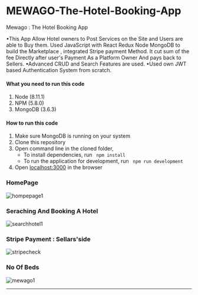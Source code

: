 

# MEWAGO-The-Hotel-Booking-App
Mewago : The Hotel Booking App

•This App Allow Hotel owners to Post Services on the Site and Users are able to Buy them. Used JavaScript with React Redux Node MongoDB to
build the Marketplace , integrated Stripe payment Method.
It cut sum of the fee Directly after user's Payment As a Platform Owner And pays back to Sellers.
•Advanced CRUD and Search Features are used.
•Used own JWT based Authentication System from scratch.


#### What you need to run this code
1. Node (8.11.1)
2. NPM (5.8.0)
3. MongoDB (3.6.3)

####  How to run this code
1. Make sure MongoDB is running on your system 
2. Clone this repository
3. Open command line in the cloned folder,
   - To install dependencies, run ```  npm install  ```
   - To run the application for development, run ```  npm run development  ```
4. Open [localhost:3000](http://localhost:3000/) in the browser

### HomePage
![hompepage1](https://user-images.githubusercontent.com/62200238/134591145-d25ed8bb-730e-463c-9953-2adfd92cb689.png)

### Seraching And Booking A Hotel
![searchhotel1](https://user-images.githubusercontent.com/62200238/134591458-e4cc1a48-4cc2-4ff4-8948-a6d144bc6677.png)

### Stripe Payment : Sellars'side
![stripecheck](https://user-images.githubusercontent.com/62200238/134591906-c2f68f53-6aac-4595-93b5-d8acd95b1e46.PNG)


### No Of Beds
![mewago1](https://user-images.githubusercontent.com/62200238/134590774-806702aa-c721-411f-9b20-1cd31bf22c53.png)


----



